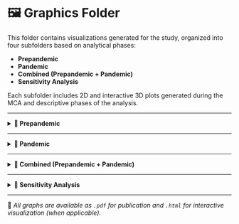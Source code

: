 # 🖼️ Graphics Folder

This folder contains visualizations generated for the study, organized into four subfolders based on analytical phases:

- **Prepandemic**
- **Pandemic**
- **Combined (Prepandemic + Pandemic)**
- **Sensitivity Analysis**

Each subfolder includes 2D and interactive 3D plots generated during the MCA and descriptive phases of the analysis.

---

<details>
<summary><strong>📂 Prepandemic</strong></summary>

Visualizations based on data from the prepandemic period (2017–2019).

Includes:

- Scree plot  
- MCA 2D biplots (variables and categories)  
- MCA 2D categories with quadrant shading  
- 2D individual plot colored by type of violence  
- Interactive 3D MCA plots (individuals and categories)  

</details>

---

<details>
<summary><strong>📂 Pandemic</strong></summary>

Visualizations generated using data from the pandemic period (2020–2022).

Includes:

- Scree plot  
- MCA 2D biplots (variables and categories)  
- MCA 2D categories with quadrant shading  
- 2D individual plot colored by type of violence  
- Interactive 3D MCA plots (individuals and categories)  

</details>

---

<details>
<summary><strong>📂 Combined (Prepandemic + Pandemic)</strong></summary>

Visual outputs generated by merging both time periods to examine overall clustering and shared patterns.

Includes:

- Scree plot  
- MCA 2D biplots (variables and categories)  
- Interactive 3D MCA plots (individuals and categories)  

ℹ️ *Additional plots (e.g., 2D overlays and quadrant shading) are detailed in the manuscript.*

</details>

---

<details>
<summary><strong>📂 Sensitivity Analysis</strong></summary>

Visual outputs from the complete-case vs. full-dataset sensitivity analysis.

Includes:

- Scree plot  
- MCA 2D biplots (variables and categories)  
- Bar plots of violence by sex  
- Individual MCA plot (2D)  
- Interactive 3D MCA plots (individuals and categories)  

</details>

---

📌 *All graphs are available as `.pdf` for publication and `.html` for interactive visualization (when applicable).*

